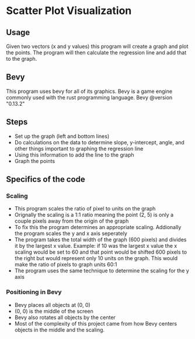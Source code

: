 # Scatter Plot Visualization

## Usage
Given two vectors (x and y values) this program will create a graph and plot the points.
The program will then calculate the regression line and add that to the graph.

## Bevy
This program uses bevy for all of its graphics. Bevy is a game engine commonly used with the rust programming language. 
Bevy @version "0.13.2"

## Steps 
- Set up the graph (left and bottom lines)
- Do calculations on the data to determine slope, y-intercept, angle, and other things important to graphing the regression line
- Using this information to add the line to the graph
- Graph the points

## Specifics of the code
### Scaling
- This program scales the ratio of pixel to units on the graph
- Orignally the scaling is a 1:1 ratio meaning the point (2, 5) is only a couple pixels away from the origin of the graph
- To fix this the program determines an appropriate scaling. Addionally the program scales the y and x axis seperately
- The program takes the total width of the graph (600 pixels) and divides it by the largest x value. Example: if 10 was the largest x value the x scaling would be set to 60 and that point would be shifted 600 pixels to the right but would represent only 10 units on the graph. This would make the ratio of pixels to graph units 60:1 
- The program uses the same technique to determine the scaling for the y axis

### Positioning in Bevy
- Bevy places all objects at (0, 0)
- (0, 0) is the middle of the screen
- Bevy also rotates all objects by the center
- Most of the complexity of this project came from how Bevy centers objects in the middle and the scaling. 
